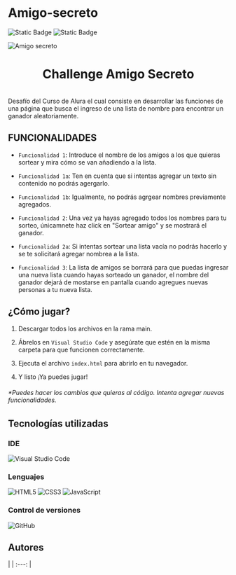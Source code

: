 # Amigo-secreto
![Static Badge](https://img.shields.io/badge/Estado%20del%20proyecto-Finalizado-8a106e)
 ![Static Badge](https://img.shields.io/badge/Autor-Jared%20Guerrero-%23810C22)

![Amigo secreto](https://github.com/user-attachments/assets/3ebfee5a-d431-46a4-952d-ef67920643e7)
<h1 align="center">  Challenge Amigo Secreto </h1>
<br>
Desafío del Curso de Alura el cual consiste en desarrollar las funciones de una página que busca el ingreso de una lista de nombre para encontrar un ganador aleatoriamente.
<h2> FUNCIONALIDADES </h2>

- `Funcionalidad 1`: Introduce el nombre de los amigos a los que quieras sortear y mira cómo se van añadiendo a la lista.

- `Funcionalidad 1a`: Ten en cuenta que si intentas agregar un texto sin contenido no podrás agergarlo.

- `Funcionalidad 1b`: Igualmente, no podrás agrgear nombres previamente agregados.

- `Funcionalidad 2`: Una vez ya hayas agregado todos los nombres para tu sorteo, únicamnete haz click en "Sortear amigo" y se mostrará el ganador.

- `Funcionalidad 2a`: Si intentas sortear una lista vacía no podrás hacerlo y se te solicitará agregar nombrea a la lista.

- `Funcionalidad 3`: La lista de amigos se borrará para que puedas ingresar una nueva lista cuando hayas sorteado un ganador, el nombre del ganador dejará de mostarse en pantalla cuando agregues nuevas personas a tu nueva lista.

<h2>¿Cómo jugar?</h2>


1. Descargar todos los archivos en la rama main.
2. Ábrelos en `Visual Studio Code` y asegúrate que estén en la misma carpeta para que funcionen correctamente.
    
3. Ejecuta el archivo `index.html` para abrirlo en tu navegador.
    
4. Y listo ¡Ya puedes jugar!




###### *Puedes hacer los cambios que quieras al código. Intenta agregar nuevas funcionalidades.

<h2> Tecnologías utilizadas</h2>

### IDE

![Visual Studio Code](https://img.shields.io/badge/Visual%20Studio%20Code-0078d7.svg?style=for-the-badge&logo=visual-studio-code&logoColor=white)
### Lenguajes

![HTML5](https://img.shields.io/badge/html5-%23E34F26.svg?style=for-the-badge&logo=html5&logoColor=white)
![CSS3](https://img.shields.io/badge/css3-%231572B6.svg?style=for-the-badge&logo=css3&logoColor=white)
![JavaScript](https://img.shields.io/badge/javascript-%23323330.svg?style=for-the-badge&logo=javascript&logoColor=%23F7DF1E)

### Control de versiones 

![GitHub](https://img.shields.io/badge/github-%23121011.svg?style=for-the-badge&logo=github&logoColor=white)

## Autores
|
| :---: | 
